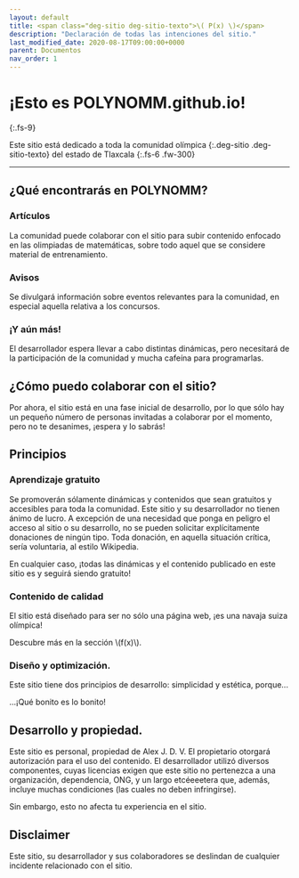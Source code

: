 ```yaml
---
layout: default
title: <span class="deg-sitio deg-sitio-texto">\( P(x) \)</span>
description: "Declaración de todas las intenciones del sitio."
last_modified_date: 2020-08-17T09:00:00+0000
parent: Documentos
nav_order: 1
---
```


<link rel="stylesheet" href="{{ '/assets/css/just-the-docs-degRosa.css' | absolute_url }}">
<script>
    jtd.setTheme('degRosa');
</script>

# ¡Esto es POLYN<span class="deg-sitio deg-sitio-texto">OMM</span>.github.io! <i class="jpa-anim-rel-partying_face jpa-2em"></i>
{:.fs-9}

Este sitio está dedicado a toda la comunidad <span> olímpica </span>{:.deg-sitio .deg-sitio-texto} del estado de Tlaxcala <i class="jpa-anim-rel-smiling_face_with_heart_eyes jpa-2em"></i>
{:.fs-6 .fw-300}

---

## ¿Qué encontrarás en POLYN<span class="deg-sitio deg-sitio-texto">OMM</span>?

### Artículos

La comunidad puede colaborar con el sitio para subir contenido enfocado en las olimpiadas de matemáticas, sobre todo aquel que se considere material de entrenamiento.

### Avisos

Se divulgará información sobre eventos relevantes para la comunidad, en especial aquella relativa a los concursos.

### ¡Y aún más!

El desarrollador espera llevar a cabo distintas dinámicas, pero necesitará de la participación de la comunidad y mucha cafeína para programarlas.

## ¿Cómo puedo colaborar con el sitio?

Por ahora, el sitio está en una fase inicial de desarrollo, por lo que sólo hay un pequeño número de personas invitadas a colaborar por el momento, pero no te desanimes, ¡espera y lo sabrás!

## Principios

### Aprendizaje gratuito

Se promoverán sólamente dinámicas y contenidos que sean gratuitos y accesibles para toda la comunidad. Este sitio y su desarrollador no tienen ánimo de lucro. A excepción de una necesidad que ponga en peligro el acceso al sitio o su desarrollo, no se pueden solicitar explícitamente donaciones de ningún tipo. Toda donación, en aquella situación crítica, sería voluntaria, al estilo Wikipedia.

En cualquier caso, ¡todas las dinámicas y el contenido publicado en este sitio es y seguirá siendo gratuito!

### Contenido de calidad

El sitio está diseñado para ser no sólo una página web, ¡es una navaja suiza olímpica!

Descubre más en la sección <span class="deg-sitio deg-sitio-texto">\\(f(x)\\)</span>.

### Diseño y optimización.

Este sitio tiene dos principios de desarrollo: simplicidad y estética, porque...

<span class="deg-sitio deg-sitio-texto .fs-5">...¡Qué bonito es lo bonito!</span><i class="jpa-anim-rel-beaming_face_with_smiling_eyes jpa-2em"></i>

## Desarrollo y propiedad.

Este sitio es personal, propiedad de Alex J. D. V. El propietario otorgará autorización para el uso del contenido. El desarrollador utilizó diversos componentes, cuyas licencias exigen que este sitio no pertenezca a una organización, dependencia, ONG, y un largo etcéeeetera que, además, incluye muchas condiciones (las cuales no deben infringirse).

Sin embargo, esto no afecta tu experiencia en el sitio.

## Disclaimer

Este sitio, su desarrollador y sus colaboradores se deslindan de cualquier incidente relacionado con el sitio.




